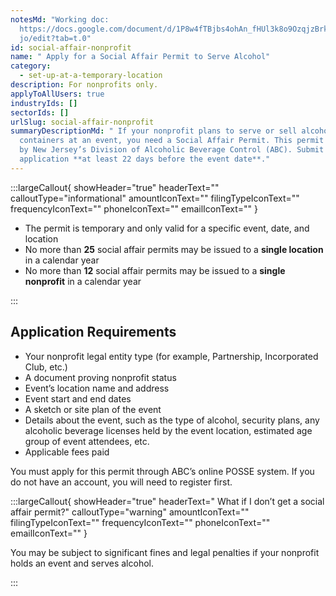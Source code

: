 ```yaml
---
notesMd: "Working doc:
  https://docs.google.com/document/d/1P8w4fTBjbs4ohAn_fHUl3k8o9OzqjzBrkOxBNDsVS\
  jo/edit?tab=t.0"
id: social-affair-nonprofit
name: " Apply for a Social Affair Permit to Serve Alcohol"
category:
  - set-up-at-a-temporary-location
description: For nonprofits only.
applyToAllUsers: true
industryIds: []
sectorIds: []
urlSlug: social-affair-nonprofit
summaryDescriptionMd: " If your nonprofit plans to serve or sell alcohol in open
  containers at an event, you need a Social Affair Permit. This permit is given
  by New Jersey’s Division of Alcoholic Beverage Control (ABC). Submit your
  application **at least 22 days before the event date**."
---
```

:::largeCallout{ showHeader="true" headerText="" calloutType="informational" amountIconText="" filingTypeIconText="" frequencyIconText="" phoneIconText="" emailIconText="" }

* The permit is temporary and only valid for a specific event, date, and location
* No more than **25** social affair permits may be issued to a **single location** in a calendar year
* No more than **12** social affair permits may be issued to a **single nonprofit** in a calendar year

:::

## Application Requirements 

* Your nonprofit legal entity type (for example, Partnership, Incorporated Club, etc.)
* A document proving nonprofit status 
* Event’s location name and address
* Event start and end dates
* A sketch or site plan of the event
* Details about the event, such as the type of alcohol, security plans, any alcoholic beverage licenses held by the event location, estimated age group of event attendees, etc.
* Applicable fees paid

You must apply for this permit through ABC’s online POSSE system. If you do not have an account, you will need to register first.

:::largeCallout{ showHeader="true" headerText=" What if I don’t get a social affair permit?" calloutType="warning" amountIconText="" filingTypeIconText="" frequencyIconText="" phoneIconText="" emailIconText="" }

You may be subject to significant fines and legal penalties if your nonprofit holds an event and serves alcohol.

:::